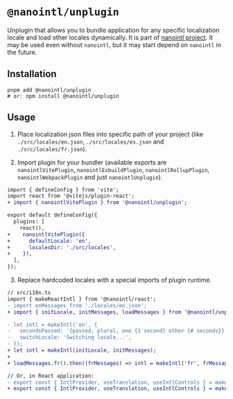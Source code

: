 # `@nanointl/unplugin`

Unplugin that allows you to bundle application for any specific localization locale and load other locales dynamically. It is part of [nanointl project](http://github.com/phytonmk/nanointl). It may be used even without `nanointl`, but it may start depend on `nanointl` in the future.

## Installation

```
pnpm add @nanointl/unplugin
# or: npm install @nanointl/unplugin
```

## Usage

1. Place localization json files into specific path of your project (like `./src/locales/en.json`, `./src/locales/es.json` and `./src/locales/fr.json`).

2. Import plugin for your bundler (available exports are `nanointlVitePlugin`, `nanointlEsbuildPlugin`, `nanointlRollupPlugin`, `nanointlWebpackPlugin` and just `nanointlUnplugin`).

```diff
import { defineConfig } from 'vite';
import react from '@vitejs/plugin-react';
+ import { nanointlVitePlugin } from '@nanointl/unplugin';

export default defineConfig({
  plugins: [
    react(),
+    nanointlVitePlugin({
+      defaultLocale: 'en',
+      localesDir: './src/locales',
+    }),
  ],
});
```

3. Replace hardcoded locales with a special imports of plugin runtime.

```diff
// src/i18n.ts
import { makeReactIntl } from '@nanointl/react';
- import enMessages from './locales/en.json';
+ import { initLocale, initMessages, loadMessages } from '@nanointl/unplugin/runtime';

- let intl = makeIntl('en', {
-   secondsPassed: '{passed, plural, one {1 second} other {# seconds}} passed',
-   switchLocale: 'Switching locale...',
- });
+ let intl = makeIntl(initLocale, initMessages);
+
+ loadMessages.fr().then((frMessages) => intl = makeIntl('fr', frMessages));

// Or, in React application:
- export const { IntlProvider, useTranslation, useIntlControls } = makeReactIntl('en', enMessages);
+ export const { IntlProvider, useTranslation, useIntlControls } = makeReactIntl(initLocale, initMessages, { loadMessages });
```
